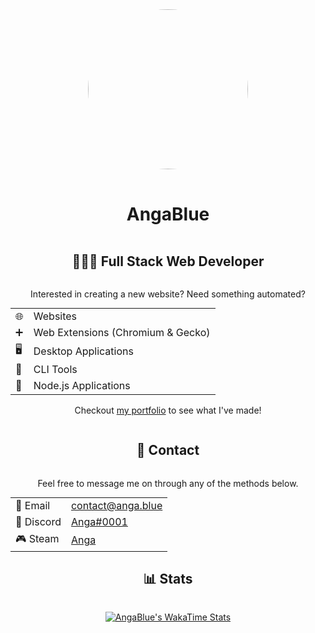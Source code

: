 <div style="display: flex; flex-direction: column; text-align: center">
    <img src="https://avatars.githubusercontent.com/u/39904165?s=256" style="border-radius: 100%; height: 256px; width: 256px; margin: 0 auto; margin-bottom: 16px;">
    <h1 style="margin-bottom: 16px;">AngaBlue</h1>
    <h2>🧑🏻‍💻 Full Stack Web Developer</h2>
    <p>Interested in creating a new website? Need something automated?</p>
    <table style="margin: 0 auto; border: none; text-align: left;">
        <tr><td>🌐</td><td>Websites</td></tr>
        <tr><td>➕</td><td>Web Extensions (Chromium & Gecko)</td></tr>
        <tr><td>🖥️</td><td>Desktop Applications</td></tr>
        <tr><td>🔧</td><td>CLI Tools</td></tr>
        <tr><td>🔮</td><td>Node.js Applications</td></tr>
    </table>
    <p style="margin-top: 16px">Checkout <a href="https://anga.blue/portfolio">my portfolio</a> to see what I've made!</p>
    <h2>💬 Contact</h2>
        <p>Feel free to message me on through any of the methods below.</p>
        <table style="margin: 0 auto; border: none; text-align: left;">
        <tr><td>📧 Email</td><td><a href="mailto:contact@anga.blue">contact@anga.blue</a></td></tr>
        <tr><td>💬 Discord</td><td><a href="https://anga.blue/discord">Anga#0001</a></td></tr>
        <tr><td>🎮 Steam</td><td><a href="https://anga.blue/steam">Anga</a></td></tr>
    </table>
    <h2>📊 Stats</h2>

[![AngaBlue's WakaTime Stats](https://github-readme-stats.vercel.app/api/wakatime?username=AngaBlue)](https://github.com/anuraghazra/github-readme-stats)

</div>
